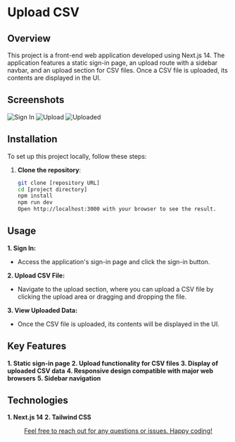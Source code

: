 # Upload CSV

## Overview

This project is a front-end web application developed using Next.js 14. The application features a static sign-in page, an upload route with a sidebar navbar, and an upload section for CSV files. Once a CSV file is uploaded, its contents are displayed in the UI.

## Screenshots
![Sign In](https://github.com/prakash-s-2210/upload-csv/assets/94909544/f0845f1a-ab19-4ecc-89f1-d3bcf8db534b)
![Upload](https://github.com/prakash-s-2210/upload-csv/assets/94909544/a08f3899-4c99-4f46-ac04-84f801f8a1d8)
![Uploaded](https://github.com/prakash-s-2210/upload-csv/assets/94909544/d41665ee-e77a-49f5-a636-c2b618cde8b2)

## Installation

To set up this project locally, follow these steps:

1. **Clone the repository**:
   ```bash
   git clone [repository URL]
   cd [project directory]
   npm install
   npm run dev
   Open http://localhost:3000 with your browser to see the result.

## Usage
**1. Sign In:** 
  - Access the application's sign-in page and click the sign-in button.

**2. Upload CSV File:** 
  - Navigate to the upload section, where you can upload a CSV file by clicking the upload area or dragging and dropping the file.

**3. View Uploaded Data:** 
  - Once the CSV file is uploaded, its contents will be displayed in the UI.

## Key Features

**1. Static sign-in page**
**2. Upload functionality for CSV files**
**3. Display of uploaded CSV data**
**4. Responsive design compatible with major web browsers**
**5. Sidebar navigation**

## Technologies

**1. Next.js 14**
**2. Tailwind CSS**

<p align="center">
  <a href="https://www.linkedin.com/in/prakash2210/" target="_blank">
    Feel free to reach out for any questions or issues. Happy coding!
  </a>
</p>
